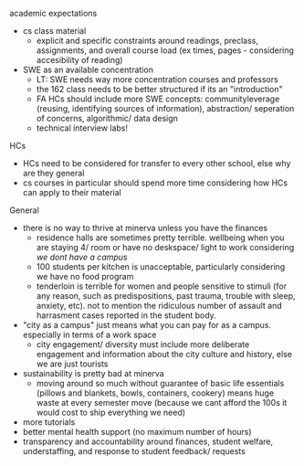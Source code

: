 academic expectations
- cs class material
	-  explicit and specific constraints around readings, preclass, assignments, and overall course load (ex times, pages - considering accesibility of reading)
- SWE as an available concentration
	- LT: SWE needs way more concentration courses and professors
	- the 162 class needs to be better structured if its an "introduction"
	- FA HCs should include more SWE concepts: communityleverage (reusing, identifying sources of information), abstraction/ seperation of concerns, algorithmic/ data design
	- technical interview labs!


HCs
- HCs need to be considered for transfer to every other school, else why are they general
- cs courses in particular should spend more time considering how HCs can apply to their material

General
- there is no way to thrive at minerva unless you have the finances
	- residence halls are sometimes pretty terrible. wellbeing when you are staying 4/ room or have no deskspace/ light to work considering _we dont have a campus_
	- 100 students per kitchen is unacceptable, particularly considering we have no food program
	- tenderloin is terrible for women and people sensitive to stimuli (for any reason, such as predispositions, past trauma, trouble with sleep, anxiety, etc). not to mention the ridiculous number of assault and harrasment cases reported in the student body.
- "city as a campus" just means what you can pay for as a campus. especially in terms of a work space
	- city engagement/ diversity must include more deliberate engagement and information about the city culture and history, else we are just tourists
- sustainability is pretty bad at minerva
	- moving around so much without guarantee of basic life essentials (pillows and blankets, bowls, containers, cookery) means huge waste at every semester move (because we cant afford the 100s it would cost to ship everything we need)
- more tutorials
- better mental health support (no maximum number of hours)
- transparency and accountability around finances, student welfare, understaffing, and response to student feedback/ requests